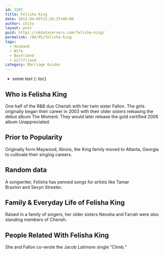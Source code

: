 ```yaml
---
id: 2287
title: Felisha King
date: 2012-04-05T15:24:37+00:00
author: chito
layout: post
guid: https://ukdataservers.com/felisha-king/
permalink: /04/05/felisha-king
tags:
  - Husband
  - Wife
  - Boyfriend
  - Girlfriend
category: Marriage Guides
---
```


* some text
{: toc}


## Who is  Felisha King
                  
                  
                  
One half of the R&B duo Cherish with her twin sister Fallon. The girls originally began their career in 2003 with their older sisters releasing the debut album The Moment. They would later release the gold certified 2006 album Unappreciated. 
                  
                
                
                
## Prior to Popularity 
                  
                  
                  
Originally form Maywood, Illinois, the King family moved to Atlanta, Georgia to cultivate their singing careers. 
                  
                
                
                
## Random data 
                  
                  
                  
A songwriter, Felisha has penned songs for artists like Tamar Braxton and Sevyn Streeter. 
                  
                
                
                
## Family & Everyday Life of Felisha King
                  
                  
                  
Raised in a family of singers, her older sisters Neosha and Farrah were also standing members of Cherish. 
                  
                
                
                
## People Related With  Felisha King
                  
                  
                  
She and Fallon co-wrote the Jacob Latimore single &#8220;Climb.&#8221; 
                  
                
              
            
          
          
          
    
    
  
